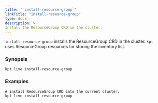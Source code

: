```yaml
---
title: "`install-resource-group`"
linkTitle: "install-resource-group"
type: docs
description: >
Install the ResourceGroup CRD in the cluster.
---
```

<!--mdtogo:Short
    Install the ResourceGroup CRD in the cluster.
-->

`install-resource-group` installs the ResourceGroup CRD in the cluster. `kpt`
uses ResourceGroup resources for storing the inventory list.

### Synopsis
<!--mdtogo:Long-->
```
kpt live install-resource-group
```
<!--mdtogo-->

### Examples
<!--mdtogo:Examples-->

```shell
# install ResourceGroup CRD into the current cluster.
kpt live install-resource-group
```
<!--mdtogo-->